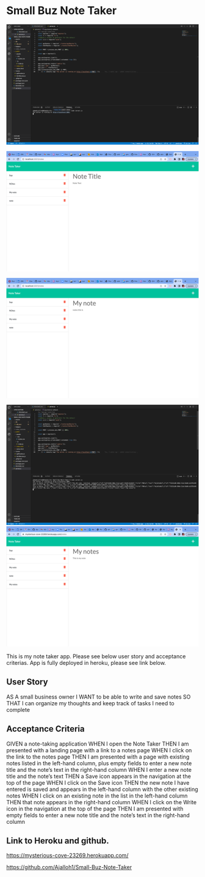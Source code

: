 # Small Buz Note Taker 

![img1](./assets/js/img1.png)

![img2](./assets/js/img2.png)

![img3](./assets/js/img3.png)

![img4](./assets/js/img4.png)
![img5](./assets/js/img5.png)

This is my note taker app. Please see below user story and acceptance criterias. App is fully deployed in heroku, please see link below.

 ## User Story

AS A small business owner
I WANT to be able to write and save notes
SO THAT I can organize my thoughts and keep track of tasks I need to complete

## Acceptance Criteria


GIVEN a note-taking application
WHEN I open the Note Taker
THEN I am presented with a landing page with a link to a notes page
WHEN I click on the link to the notes page
THEN I am presented with a page with existing notes listed in the left-hand column, plus empty fields to enter a new note title and the note’s text in the right-hand column
WHEN I enter a new note title and the note’s text
THEN a Save icon appears in the navigation at the top of the page
WHEN I click on the Save icon
THEN the new note I have entered is saved and appears in the left-hand column with the other existing notes
WHEN I click on an existing note in the list in the left-hand column
THEN that note appears in the right-hand column
WHEN I click on the Write icon in the navigation at the top of the page
THEN I am presented with empty fields to enter a new note title and the note’s text in the right-hand column


## Link to Heroku and github.

https://mysterious-cove-23269.herokuapp.com/

https://github.com/Ajalloh1/Small-Buz-Note-Taker